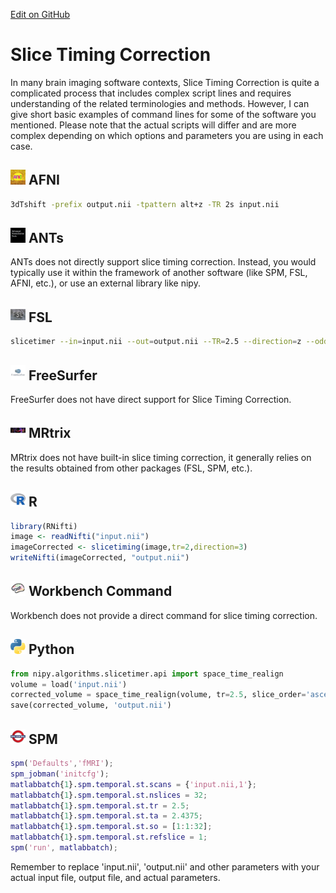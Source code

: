 [Edit on GitHub](https://github.com/cmi-dair/NeuRosetta/edit/main/src/image_preprocessing/slice_timing_correction.md)
# Slice Timing Correction

In many brain imaging software contexts, Slice Timing Correction is quite a complicated process that includes complex script lines and requires understanding of the related terminologies and methods. However, I can give short basic examples of command lines for some of the software you mentioned. Please note that the actual scripts will differ and are more complex depending on which options and parameters you are using in each case.

## <img src="../icons/afni.png" height="24px" /> AFNI
```bash
3dTshift -prefix output.nii -tpattern alt+z -TR 2s input.nii
```

## <img src="../icons/ants.png" height="24px" /> ANTs
ANTs does not directly support slice timing correction. Instead, you would typically use it within the framework of another software (like SPM, FSL, AFNI, etc.), or use an external library like nipy.

## <img src="../icons/fsl.png" height="24px" /> FSL
```bash
slicetimer --in=input.nii --out=output.nii --TR=2.5 --direction=z --odd
```

## <img src="../icons/freesurfer.png" height="24px" /> FreeSurfer
FreeSurfer does not have direct support for Slice Timing Correction.

## <img src="../icons/mrtrix.png" height="24px" /> MRtrix
MRtrix does not have built-in slice timing correction, it generally relies on the results obtained from other packages (FSL, SPM, etc.).

## <img src="../icons/r.png" height="24px" /> R
```R
library(RNifti)
image <- readNifti("input.nii")
imageCorrected <- slicetiming(image,tr=2,direction=3)
writeNifti(imageCorrected, "output.nii")
```

## <img src="../icons/workbench_command.png" height="24px" /> Workbench Command
Workbench does not provide a direct command for slice timing correction.

## <img src="../icons/python.png" height="24px" /> Python
```python
from nipy.algorithms.slicetimer.api import space_time_realign
volume = load('input.nii')
corrected_volume = space_time_realign(volume, tr=2.5, slice_order='ascending')
save(corrected_volume, 'output.nii')
```

## <img src="../icons/spm.png" height="24px" /> SPM
```matlab
spm('Defaults','fMRI');
spm_jobman('initcfg');
matlabbatch{1}.spm.temporal.st.scans = {'input.nii,1'};
matlabbatch{1}.spm.temporal.st.nslices = 32;
matlabbatch{1}.spm.temporal.st.tr = 2.5;
matlabbatch{1}.spm.temporal.st.ta = 2.4375;
matlabbatch{1}.spm.temporal.st.so = [1:1:32];
matlabbatch{1}.spm.temporal.st.refslice = 1;
spm('run', matlabbatch);
```
Remember to replace 'input.nii', 'output.nii' and other parameters with your actual input file, output file, and actual parameters.